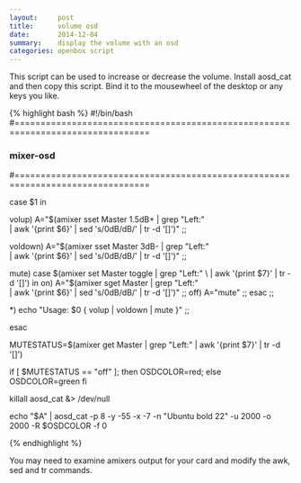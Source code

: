 ```yaml
---
layout:     post
title:      volume osd
date:       2014-12-04
summary:    display the volume with an osd
categories: openbox script
---
```


This script can be used to increase or decrease the volume.  Install aosd_cat and then copy this script. Bind it 
to the mousewheel of the desktop or any keys you like.

{% highlight bash %}
#!/bin/bash
#================================================================================
### mixer-osd
#================================================================================

case $1 in

   volup) A="$(amixer sset Master 1.5dB+ | grep "Left:" \
      | awk '{print $6}' | sed 's/0dB/dB/' | tr -d '[]')" ;;

   voldown) A="$(amixer sset Master 3dB- | grep "Left:" \
      | awk '{print $6}' | sed 's/0dB/dB/' | tr -d '[]')" ;;

   mute)
      case $(amixer set Master toggle | grep "Left:" \
         | awk '{print $7}' | tr -d '[]') in
            on) A="$(amixer sget Master | grep "Left:" \
      | awk '{print $6}' | sed 's/0dB/dB/' | tr -d '[]')" ;;
            off) A="mute" ;;
      esac ;;

   *) echo "Usage: $0 { volup | voldown | mute }" ;;

esac

MUTESTATUS=$(amixer get Master | grep "Left:" | awk '{print $7}' | tr -d '[]')

if [ $MUTESTATUS == "off" ]; then
   OSDCOLOR=red; else
   OSDCOLOR=green
fi

killall aosd_cat &> /dev/null

echo "$A" | aosd_cat -p 8 -y -55 -x -7 -n "Ubuntu bold 22" -u 2000 -o 2000 -R $OSDCOLOR -f 0

{% endhighlight %}    

You may need to examine amixers output for your card and modify the 
awk, sed and tr commands.
